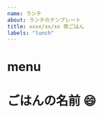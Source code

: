 ```yaml
---
name: ランチ
about: ランチのテンプレート
title: xxxx/xx/xx 夜ごはん
labels: "lunch"
---
```


# menu

# ごはんの名前 :smile:
